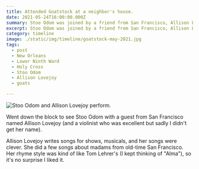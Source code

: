 ```yaml
---
title: Attended Goatstock at a neighbor's house.
date: 2021-05-24T16:00:00.000Z
summary: Stoo Odom was joined by a friend from San Francisco, Allison Lovejoy.
excerpt: Stoo Odom was joined by a friend from San Francisco, Allison Lovejoy.
category: timeline
image: ./static/img/timeline/goatstock-may-2021.jpg
tags:
  - post 
  - New Orleans
  - Lower Ninth Ward
  - Holy Cross
  - Stoo Odom
  - Allison Lovejoy
  - goats

---
```


![Stoo Odom and Allison Lovejoy perform.](/static/img/timeline/goatstock-may-2021.jpg "Stoo Odom and Allison Lovejoy perform.")

Went down the block to see Stoo Odom with a guest from San Francisco named Allison Lovejoy (and a violinist who was excellent but sadly I didn't get her name).

Allison Lovejoy writes songs for shows, musicals, and her songs were clever. She did a few songs about madams from old-time San Francisco. Her rhyme style was kind of like Tom Lehrer's (I kept thinking of "Alma"), so it's no surprise I liked it.